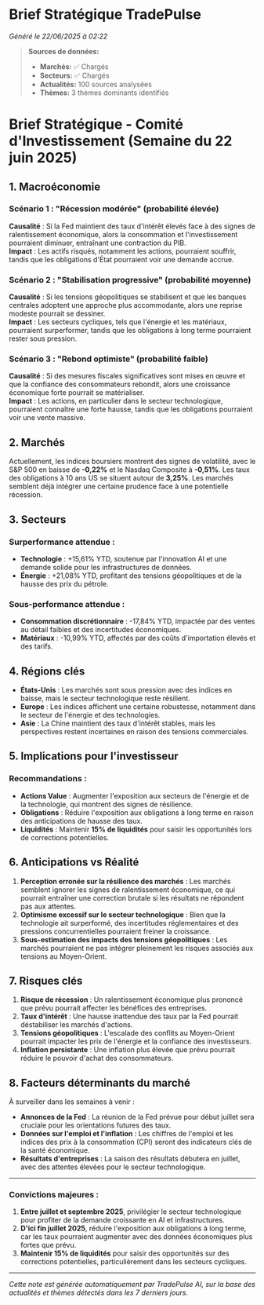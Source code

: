 # Brief Stratégique TradePulse

*Généré le 22/06/2025 à 02:22*

> **Sources de données:**
> - **Marchés:** ✅ Chargés
> - **Secteurs:** ✅ Chargés
> - **Actualités:** 100 sources analysées
> - **Thèmes:** 3 thèmes dominants identifiés

# Brief Stratégique - Comité d'Investissement (Semaine du 22 juin 2025)

## 1. Macroéconomie

### Scénario 1 : "Récession modérée" (probabilité élevée)
**Causalité** : Si la Fed maintient des taux d'intérêt élevés face à des signes de ralentissement économique, alors la consommation et l'investissement pourraient diminuer, entraînant une contraction du PIB.  
**Impact** : Les actifs risqués, notamment les actions, pourraient souffrir, tandis que les obligations d'État pourraient voir une demande accrue.

### Scénario 2 : "Stabilisation progressive" (probabilité moyenne)
**Causalité** : Si les tensions géopolitiques se stabilisent et que les banques centrales adoptent une approche plus accommodante, alors une reprise modeste pourrait se dessiner.  
**Impact** : Les secteurs cycliques, tels que l'énergie et les matériaux, pourraient surperformer, tandis que les obligations à long terme pourraient rester sous pression.

### Scénario 3 : "Rebond optimiste" (probabilité faible)
**Causalité** : Si des mesures fiscales significatives sont mises en œuvre et que la confiance des consommateurs rebondit, alors une croissance économique forte pourrait se matérialiser.  
**Impact** : Les actions, en particulier dans le secteur technologique, pourraient connaître une forte hausse, tandis que les obligations pourraient voir une vente massive.

## 2. Marchés

Actuellement, les indices boursiers montrent des signes de volatilité, avec le S&P 500 en baisse de **-0,22%** et le Nasdaq Composite à **-0,51%**. Les taux des obligations à 10 ans US se situent autour de **3,25%**. Les marchés semblent déjà intégrer une certaine prudence face à une potentielle récession.

## 3. Secteurs

### Surperformance attendue :
- **Technologie** : +15,61% YTD, soutenue par l'innovation AI et une demande solide pour les infrastructures de données.
- **Énergie** : +21,08% YTD, profitant des tensions géopolitiques et de la hausse des prix du pétrole.

### Sous-performance attendue :
- **Consommation discrétionnaire** : -17,84% YTD, impactée par des ventes au détail faibles et des incertitudes économiques.
- **Matériaux** : -10,99% YTD, affectés par des coûts d'importation élevés et des tarifs.

## 4. Régions clés

- **États-Unis** : Les marchés sont sous pression avec des indices en baisse, mais le secteur technologique reste résilient.
- **Europe** : Les indices affichent une certaine robustesse, notamment dans le secteur de l'énergie et des technologies.
- **Asie** : La Chine maintient des taux d'intérêt stables, mais les perspectives restent incertaines en raison des tensions commerciales.

## 5. Implications pour l'investisseur

### Recommandations :
- **Actions Value** : Augmenter l'exposition aux secteurs de l'énergie et de la technologie, qui montrent des signes de résilience.
- **Obligations** : Réduire l'exposition aux obligations à long terme en raison des anticipations de hausse des taux.
- **Liquidités** : Maintenir **15% de liquidités** pour saisir les opportunités lors de corrections potentielles.

## 6. Anticipations vs Réalité

1. **Perception erronée sur la résilience des marchés** : Les marchés semblent ignorer les signes de ralentissement économique, ce qui pourrait entraîner une correction brutale si les résultats ne répondent pas aux attentes.
2. **Optimisme excessif sur le secteur technologique** : Bien que la technologie ait surperformé, des incertitudes réglementaires et des pressions concurrentielles pourraient freiner la croissance.
3. **Sous-estimation des impacts des tensions géopolitiques** : Les marchés pourraient ne pas intégrer pleinement les risques associés aux tensions au Moyen-Orient.

## 7. Risques clés

1. **Risque de récession** : Un ralentissement économique plus prononcé que prévu pourrait affecter les bénéfices des entreprises.
2. **Taux d'intérêt** : Une hausse inattendue des taux par la Fed pourrait déstabiliser les marchés d'actions.
3. **Tensions géopolitiques** : L'escalade des conflits au Moyen-Orient pourrait impacter les prix de l'énergie et la confiance des investisseurs.
4. **Inflation persistante** : Une inflation plus élevée que prévu pourrait réduire le pouvoir d'achat des consommateurs.

## 8. Facteurs déterminants du marché

À surveiller dans les semaines à venir :
- **Annonces de la Fed** : La réunion de la Fed prévue pour début juillet sera cruciale pour les orientations futures des taux.
- **Données sur l'emploi et l'inflation** : Les chiffres de l'emploi et les indices des prix à la consommation (CPI) seront des indicateurs clés de la santé économique.
- **Résultats d'entreprises** : La saison des résultats débutera en juillet, avec des attentes élevées pour le secteur technologique.

---

### Convictions majeures :
1. **Entre juillet et septembre 2025**, privilégier le secteur technologique pour profiter de la demande croissante en AI et infrastructures.
2. **D'ici fin juillet 2025**, réduire l'exposition aux obligations à long terme, car les taux pourraient augmenter avec des données économiques plus fortes que prévu.
3. **Maintenir 15% de liquidités** pour saisir des opportunités sur des corrections potentielles, particulièrement dans les secteurs cycliques.

---

*Cette note est générée automatiquement par TradePulse AI, sur la base des actualités et thèmes détectés dans les 7 derniers jours.*
